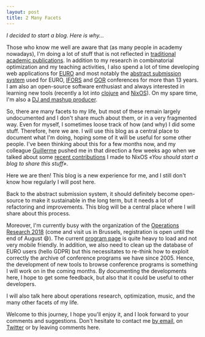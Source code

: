 ```yaml
---
layout: post
title: 2 Many Facets 
---
```


*I decided to start a blog. Here is why...*

Those who know me well are aware that (as many people in academy nowadays), I'm
doing a lot of stuff that is not reflected in [traditional academic
publications](https://scholar.google.be/citations?user=YaOdoooAAAAJ&hl=fr).  In
addition to my research in combinatorial optimization and my teaching
activities, I also spend a lot of time developing web applications for
[EURO](https://www.euro-online.org) and most notably the [abstract submission
system](https://www.euro-online.org/conf/)  used for EURO,
[IFORS](http://www.ifors.org) and  [GOR](http://www.gor-ev.de/)
conferences for more than 13 years. I am also an open-source software
enthusiast and always interested in learning new tools (recently a lot into
[clojure](https://www.clojure.org) and [NixOS](https://www.nixos.org)). On my
spare time, I'm also a [DJ and mashup
producer](https://www.facebook.com/krazyben/).

So, there are many facets to my life, but most of these remain largely
undocumented and I don't share much about them, or in a very fragmented way.
Even for myself, I sometimes loose track of how (and why) I did some stuff.
Therefore, here we are. I will use this blog as a central place to document
what I'm doing, hoping some of it will be useful for some other people. I've
been thinking about this for a few months now, and my colleague
[Guillerme](https://twitter.com/gduvillie) pushed me in that direction a few
weeks ago when we talked about some [recent
contributions](https://github.com/NixOS/nixpkgs/pull/44029) I made to NixOS
*«You should start a blog to share this stuff»*. 

Here we are then!  This blog is a new experience for me, and I still don't know
how regularly I will post here.

Back to the abstract submission system, it should definitely become open-source
to make it sustainable in the long term, but it needs a lot of refactoring and improvements.
This blog will be a central place where I will share about this process.

Moreover, I'm currently busy with the organization of the [Operations Research
2018](https://www.or2018.be) (come and visit us in Brussels, registration is
open until the end of August :smile:). The current [program
page](https://www.euro-online.org/conf/or2018/program) is quite heavy to load
and not very mobile friendly. In addition, we also need to clean up the
database of EURO users (hello GDPR) but this necessitates to re-think how to
exploit correctly the archive of conference programs we have since 2005. Hence,
the development of new tools to browse conference programs is something I will
work on in the coming months. By documenting the developments here, I hope to
get some feedback, but also that it could be useful to other developers.

I will also talk here about operations research, optimization, music, and
the many other facets of my life.

Welcome to this journey, I hope you'll enjoy it,
and I look forward to your comments and suggestions. Don't hesitate to contact
me [by email](mailto:bernard.fortz@gmail.com), on
[Twitter](https://www.twitter.com/djkrazyben) or by leaving comments here.
